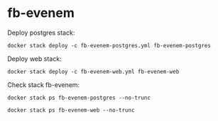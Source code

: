 # fb-evenem
Deploy postgres stack:

``
docker stack deploy -c fb-evenem-postgres.yml fb-evenem-postgres
``

Deploy web stack:

``
docker stack deploy -c fb-evenem-web.yml fb-evenem-web
``

Check stack fb-evenem:

``
docker stack ps fb-evenem-postgres --no-trunc
``

``
docker stack ps fb-evenem-web --no-trunc
``
